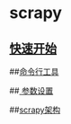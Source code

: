 # scrapy



## [快速开始](./quick_start.md)

##[命令行工具](./command_tool.md)

##[ 参数设置](./sttings.md)

##[scrapy架构](./scrapy_arch.md)